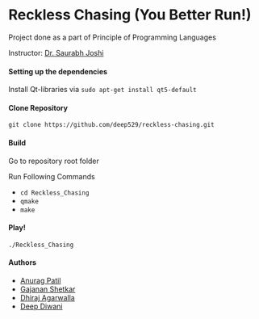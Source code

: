 # Reckless Chasing (You Better Run!)
Project done as a part of Principle of Programming Languages

Instructor: [Dr. Saurabh Joshi](https://sbjoshi.github.io/)


#### Setting up the dependencies
Install Qt-libraries via 
```sudo apt-get install qt5-default```


#### Clone Repository
```git clone https://github.com/deep529/reckless-chasing.git```


#### Build
Go to repository root folder

Run Following Commands
  - ```cd Reckless_Chasing```
  - ```qmake```
  - ```make```
  

#### Play!
```./Reckless_Chasing```


#### Authors
* [Anurag Patil](https://github.com/Anurag-Patil)
* [Gajanan Shetkar](https://github.com/gshetkar)
* [Dhiraj Agarwalla](https://github.com/dj016)
* [Deep Diwani](https://github.com/deep529)
